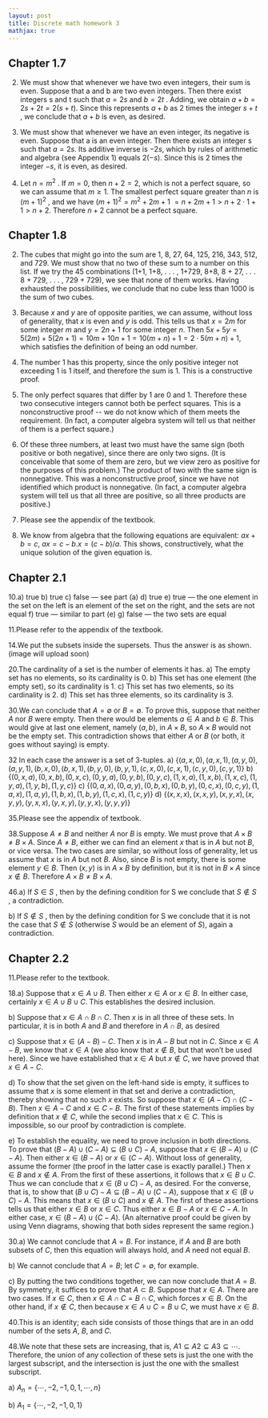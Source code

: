 ```yaml
---
layout: post
title: Discrete math homework 3
mathjax: true
---
```

## Chapter 1.7
2. We must show that whenever we have two even integers, their sum is even. Suppose that a and b are
two even integers. Then there exist integers s and t such that $a = 2s$ and $b = 2t$ . Adding, we obtain
$a + b = 2s + 2t = 2(s + t)$. Since this represents $a + b$ as 2 times the integer $s + t$ , we conclude that $a + b$ is even, as desired.

4. We must show that whenever we have an even integer, its negative is even. Suppose that a is an even integer.
Then there exists an integer s such that $a = 2s$. Its additive inverse is $−2s$, which by rules of arithmetic and
algebra (see Appendix 1) equals $2(−s)$. Since this is 2 times the integer $−s$, it is even, as desired.

6. Let $n = m^2$ . If $m = 0$, then $n + 2 = 2$, which is not a perfect square, so we can assume that $m\geq 1$. The smallest perfect square greater than $n$ is $(m + 1)^2$ , and we have $(m + 1)^2 = m^2 + 2m + 1$ $= n + 2m + 1 >
n + 2\cdot 1 + 1 > n + 2$. Therefore $n + 2$ cannot be a perfect square.

## Chapter 1.8
2. The cubes that might go into the sum are 1, 8, 27, 64, 125, 216, 343, 512, and 729. We must show that
no two of these sum to a number on this list. If we try the 45 combinations (1+1, 1+8, . . . , 1+729, 8+8,
8 + 27, . . . 8 + 729, . . . , 729 + 729), we see that none of them works. Having exhausted the possibilities, we
conclude that no cube less than 1000 is the sum of two cubes.

6. Because $x$ and $y$ are of opposite parities, we can assume, without loss of generality, that $x$ is even and
$y$ is odd. This tells us that $x = 2m$ for some integer $m$ and $y = 2n + 1$ for some integer $n$. Then
$5x+5y = 5(2m)+5(2n+1) = 10m+10n+1 = 10(m+n)+1 = 2\cdot 5(m+n)+1$, which satisfies the definition
of being an odd number.

8. The number 1 has this property, since the only positive integer not exceeding 1 is 1 itself, and therefore the sum is 1. This is a constructive proof.

10. The only perfect squares that differ by 1 are 0 and 1. Therefore these two consecutive integers cannot both be perfect squares. This is a nonconstructive proof -- we do not know which of them meets the requirement.
(In fact, a computer algebra system will tell us that neither of them is a perfect square.)

12. Of these three numbers, at least two must have the same sign (both positive or both negative), since there are only two signs. (It is conceivable that some of them are zero, but we view zero as positive for the purposes of
this problem.) The product of two with the same sign is nonnegative. This was a nonconstructive proof, since we have not identified which product is nonnegative. (In fact, a computer algebra system will tell us that all
three are positive, so all three products are positive.)

15. Please see the appendix of the textbook.

16. We know from algebra that the following equations are equivalent: $ax + b = c$, $ax = c − b. x = (c − b)/a$.
This shows, constructively, what the unique solution of the given equation is.


## Chapter 2.1
10.a) true b) true c) false — see part (a) d) true e) true — the one element in the set on the left is an element of the set on the right, and the sets are not equal f) true — similar to part (e) g) false — the two sets are equal

11.Please refer to the appendix of the textbook.

14.We put the subsets inside the supersets. Thus the answer is as shown.
(image will upload soon)

20.The cardinality of a set is the number of elements it has.
a) The empty set has no elements, so its cardinality is 0.
b) This set has one element (the empty set), so its cardinality is 1.
c) This set has two elements, so its cardinality is 2.
d) This set has three elements, so its cardinality is 3.

30.We can conclude that $A = \emptyset$ or $B = \emptyset$. To prove this, suppose that neither $A$ nor $B$ were empty. Then
there would be elements $a \in A$ and $b \in B$. This would give at last one element, namely $(a, b)$, in $A \times B$, so $A \times B$ would not be the empty set. This contradiction shows that either $A$ or $B$ (or both, it goes without saying) is empty.

32 In each case the answer is a set of 3-tuples.
a) $\{(a, x, 0), (a, x, 1), (a, y, 0), (a, y, 1), (b, x, 0), (b, x, 1), (b, y, 0), (b, y, 1), (c, x, 0), (c, x, 1), (c, y, 0), (c, y, 1)\}$
b) $\{(0, x, a), (0, x, b), (0, x, c), (0, y, a), (0, y, b), (0, y, c), (1, x, a), (1, x, b), (1, x, c), (1, y, a), (1, y, b), (1, y, c)\}$
c) $\{(0, a, x), (0, a, y), (0, b, x), (0, b, y), (0, c, x), (0, c, y), (1, a, x), (1, a, y), (1, b, x), (1, b, y), (1, c, x), (1, c, y)\}$
d) $\{(x, x, x), (x, x, y), (x, y, x), (x, y, y), (y, x, x), (y, x, y), (y, y, x), (y, y, y)\}$

35.Please see the appendix of textbook.

38.Suppose $A\neq B$ and neither $A$ nor $B$ is empty. We must prove that $A\times B \neq B\times A$. Since $A \neq B$, either
we can find an element $x$ that is in $A$ but not $B$, or vice versa. The two cases are similar, so without loss of
generality, let us assume that $x$ is in $A$ but not $B$. Also, since $B$ is not empty, there is some element $y \in B$.
Then $(x, y)$ is in $A\times B$ by definition, but it is not in $B \times A$ since $x \notin B$. Therefore $A \times B \neq B \times A$.

46.a) If $S \in S$ , then by the defining condition for S we conclude that $S \notin S$ , a contradiction.

b) If $S\notin S$ , then by the defining condition for S we conclude that it is not the case that $S \notin S$ (otherwise $S$ would be an element of $S$), again a contradiction.

## Chapter 2.2

11.Please refer to the textbook.

18.a) Suppose that $x \in A\cup B$. Then either $x \in A$ or $x \in B$. In either case, certainly $x \in A \cup B \cup C$. This establishes the desired inclusion.

b) Suppose that $x \in A \cap B \cap C$. Then $x$ is in all three of these sets. In particular, it is in both $A$ and $B$ and therefore in $A\cap B$, as desired

c) Suppose that $x\in(A−B)−C$. Then $x$ is in $A−B$ but not in $C$. Since $x\in A−B$, we know that $x \in A$
(we also know that $x\notin B$, but that won’t be used here). Since we have established that $x \in A$ but $x\notin C$, we have proved that $x\in A − C$.

d) To show that the set given on the left-hand side is empty, it suffices to assume that $x$ is some element in that set and derive a contradiction, thereby showing that no such $x$ exists. So suppose that $x\in (A−C)\cap(C −B)$.
Then $x \in A − C$ and $x \in C − B$. The first of these statements implies by definition that $x \notin C$, while the second implies that $x \in C$. This is impossible, so our proof by contradiction is complete.

e) To establish the equality, we need to prove inclusion in both directions. To prove that $(B −A)\cup(C −A)\subseteq
(B\cup C)−A$, suppose that $x \in (B −A)\cup (C −A)$. Then either $x\in (B −A)$ or $x \in (C −A)$. Without loss of generality, assume the former (the proof in the latter case is exactly parallel.) Then $x \in B$ and $x \notin A$. From the first of these assertions, it follows that $x \in B\cup C$. Thus we can conclude that $x \in (B\cup C)−A$, as desired. For the converse, that is, to show that $(B \cup C) − A \subseteq (B − A) \cup (C − A)$, suppose that $x \in (B \cup C) − A$.
This means that $x \in (B \cup C)$ and $x \notin A$. The first of these assertions tells us that either $x \in B$ or $x \in C$. Thus either $x \in B − A$ or $x \in C − A$. In either case, $x \in (B − A) \cup (C − A)$. (An alternative proof could be given by using Venn diagrams, showing that both sides represent the same region.)

30.a) We cannot conclude that $A = B$. For instance, if $A$ and $B$ are both subsets of $C$, then this equation will
always hold, and $A$ need not equal $B$.

b) We cannot conclude that $A = B$; let $C = \emptyset$, for example.

c) By putting the two conditions together, we can now conclude that $A = B$. By symmetry, it suffices to
prove that $A \subset B$. Suppose that $x \in A$. There are two cases. If $x \in C$, then $x \in A \cap C = B \cap C$, which forces $x \in B$. On the other hand, if $x \notin C$, then because $x \in A \cup C = B \cup C$, we must have $x\in B$.

40.This is an identity; each side consists of those things that are in an odd number of the sets $A$, $B$, and $C$.

48.We note that these sets are increasing, that is, $A1\subseteq A2\subseteq A3 \subseteq \cdots$. Therefore, the union of any collection
of these sets is just the one with the largest subscript, and the intersection is just the one with the smallest subscript.

a) $A_n = \{\cdots ,−2,−1, 0, 1, \cdots , n\}$

b) $A_1 = \{\cdots,−2,−1, 0, 1\}$
